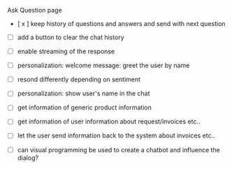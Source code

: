 Ask Question page
- [ x ] keep history of questions and answers and send with next question
- [  ] add a button to clear the chat history
- [  ] enable streaming of the response

- [ ] personalization: welcome message: greet the user by name
- [ ] resond differently depending on sentiment
- [ ] personalization: show user's name in the chat
- [ ] get information of generic product information
- [ ] get information of user information about request/invoices etc..
- [ ] let the user send information back to the system about invoices etc..

- [ ] can visual programming be used to create a chatbot and influence the dialog?
